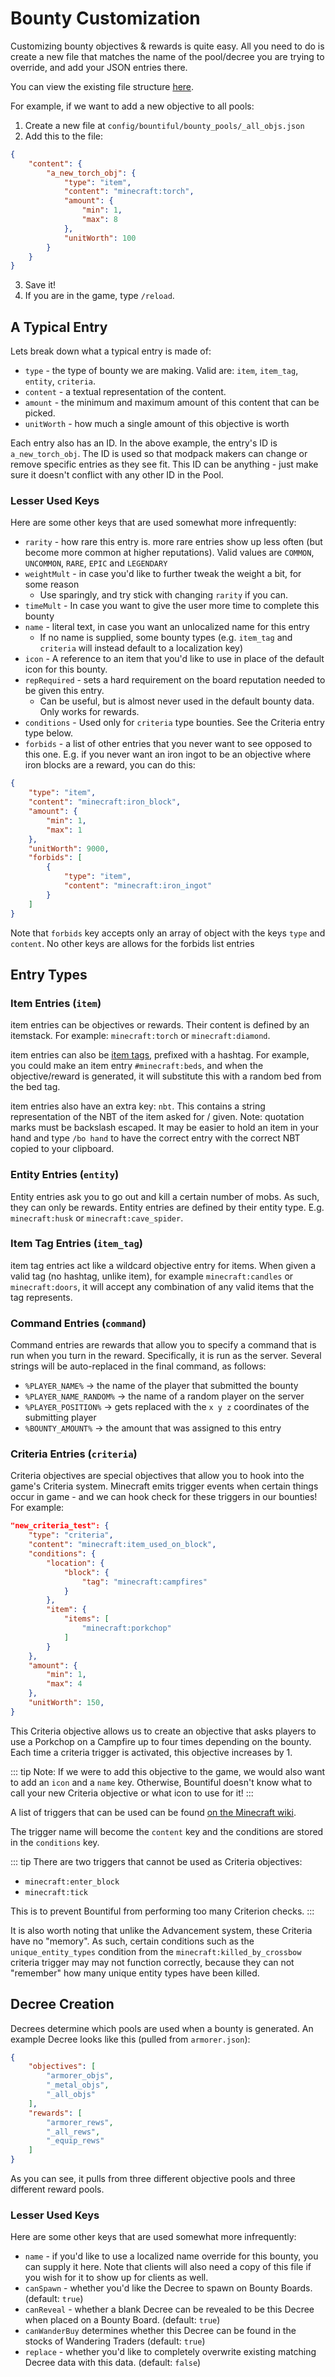 
# Bounty Customization

Customizing bounty objectives & rewards is quite easy. All you need to do is create
a new file that matches the name of the pool/decree you are trying to override,
and add your JSON entries there.

You can view the existing file structure [here](https://github.com/ejektaflex/Bountiful/tree/6.0.3-1.20.1/datagen/data/content/common/bountiful).

For example, if we want to add a new objective to all pools:

1) Create a new file at `config/bountiful/bounty_pools/_all_objs.json`
2) Add this to the file:
```json
{
    "content": {
        "a_new_torch_obj": {
            "type": "item",
            "content": "minecraft:torch",
            "amount": {
                "min": 1,
                "max": 8
            },
            "unitWorth": 100
        }
    }
}
```
3) Save it!
4) If you are in the game, type `/reload`.

## A Typical Entry

Lets break down what a typical entry is made of:
* `type` - the type of bounty we are making. Valid are: `item`, `item_tag`, `entity`, `criteria`.
* `content` - a textual representation of the content.
* `amount` - the minimum and maximum amount of this content that can be picked.
* `unitWorth` - how much a single amount of this objective is worth

Each entry also has an ID. In the above example, the entry's ID is `a_new_torch_obj`.
The ID is used so that modpack makers can change or remove specific entries as they
see fit. This ID can be anything - just make sure it doesn't conflict with any other ID in the Pool.

### Lesser Used Keys

Here are some other keys that are used somewhat more infrequently:
* `rarity` - how rare this entry is. more rare entries show up less often (but become
    more common at higher reputations). Valid values are `COMMON`, `UNCOMMON`, `RARE`, `EPIC` and `LEGENDARY`
* `weightMult` - in case you'd like to further tweak the weight a bit, for some reason
    * Use sparingly, and try stick with changing `rarity` if you can.
* `timeMult` - In case you want to give the user more time to complete this bounty
* `name` - literal text, in case you want an unlocalized name for this entry
    * If no name is supplied, some bounty types (e.g. `item_tag` and `criteria` will instead default to a localization key)
* `icon` - A reference to an item that you'd like to use in place of the default icon for this bounty.
* `repRequired` - sets a hard requirement on the board reputation needed to be given this entry.
    * Can be useful, but is almost never used in the default bounty data. Only works for rewards.
* `conditions` - Used only for `criteria` type bounties. See the Criteria entry type below.
* `forbids` - a list of other entries that you never want to see opposed to this one. E.g. if
    you never want an iron ingot to be an objective where iron blocks are a reward, you can do this:
```json
{
    "type": "item",
    "content": "minecraft:iron_block",
    "amount": {
        "min": 1,
        "max": 1
    },
    "unitWorth": 9000,
    "forbids": [
        {
            "type": "item",
            "content": "minecraft:iron_ingot"
        }
    ]
}
```
Note that `forbids` key accepts only an array of object with the keys `type` and `content`. No other keys
are allows for the forbids list entries


## Entry Types

### Item Entries (`item`)

item entries can be objectives or rewards. Their content is defined by an itemstack.
For example: `minecraft:torch` or `minecraft:diamond`.

item entries can also be [item tags](https://minecraft.fandom.com/wiki/Tag), prefixed with a hashtag. 
For example, you could make an item entry `#minecraft:beds`, and when the objective/reward is generated,
it will substitute this with a random bed from the bed tag. 

item entries also have an extra key: `nbt`. This contains a string representation of the NBT of the item 
asked for / given. Note: quotation marks must be backslash escaped. It may be easier to hold an item in
your hand and type `/bo hand` to have the correct entry with the correct NBT copied to your clipboard.

### Entity Entries (`entity`)

Entity entries ask you to go out and kill a certain number of mobs. As such, they can only be rewards.
Entity entries are defined by their entity type. E.g. `minecraft:husk` or `minecraft:cave_spider`.

### Item Tag Entries (`item_tag`)

item tag entries act like a wildcard objective entry for items. When given a valid tag (no hashtag, unlike item), 
for example `minecraft:candles` or `minecraft:doors`, it will accept any combination of any valid items that the 
tag represents.

### Command Entries (`command`)

Command entries are rewards that allow you to specify a command that is run when you turn in the reward. 
Specifically, it is run as the server. Several strings will be auto-replaced in the final command, as
follows:
* `%PLAYER_NAME%` -> the name of the player that submitted the bounty
* `%PLAYER_NAME_RANDOM%` -> the name of a random player on the server
* `%PLAYER_POSITION%` -> gets replaced with the `x y z` coordinates of the submitting player
* `%BOUNTY_AMOUNT%` -> the amount that was assigned to this entry

### Criteria Entries (`criteria`)

Criteria objectives are special objectives that allow you to hook into the game's Criteria system. Minecraft
emits trigger events when certain things occur in game - and we can hook check for these triggers in
our bounties! For example:

```json
"new_criteria_test": {
    "type": "criteria",
    "content": "minecraft:item_used_on_block",
    "conditions": {
        "location": {
            "block": {
                "tag": "minecraft:campfires"
            }
        },
        "item": {
            "items": [
                "minecraft:porkchop"
            ]
        }
    },
    "amount": {
        "min": 1,
        "max": 4
    },
    "unitWorth": 150,
}
```

This Criteria objective allows us to create an objective that asks players to use a Porkchop on a Campfire up to four times
depending on the bounty. Each time a criteria trigger is activated, this objective increases by 1.

::: tip
Note: If we were to add this objective to the game, we would also want to add an `icon` and a `name` key. Otherwise, Bountiful
doesn't know what to call your new Criteria objective or what icon to use for it!
:::


A list of triggers that can be used can be found [on the Minecraft wiki](https://minecraft.fandom.com/wiki/Advancement/JSON_format#List_of_triggers).

The trigger name will become the `content` key and the conditions are stored in the `conditions` key.

::: tip
There are two triggers that cannot be used as Criteria objectives:
* `minecraft:enter_block`
* `minecraft:tick`

This is to prevent Bountiful from performing too many Criterion checks.
:::

It is also worth noting that unlike the Advancement system, these Criteria have no "memory". As such, 
certain conditions such as the `unique_entity_types` condition from the `minecraft:killed_by_crossbow` criteria trigger
may may not function correctly, because they can not "remember" how many unique entity types have been killed.


## Decree Creation

Decrees determine which pools are used when a bounty is generated. An example Decree looks like this (pulled from `armorer.json`):
```json
{
	"objectives": [
		"armorer_objs",
		"_metal_objs",
		"_all_objs"
	],
	"rewards": [
		"armorer_rews",
		"_all_rews",
		"_equip_rews"
	]
}
```
As you can see, it pulls from three different objective pools and three different reward pools.

### Lesser Used Keys

Here are some other keys that are used somewhat more infrequently:
* `name` - if you'd like to use a localized name override for this bounty, you can supply it here. Note that clients will also need a copy of this file if you wish for it to show up for clients as well.
* `canSpawn` - whether you'd like the Decree to spawn on Bounty Boards. (default: `true`)
* `canReveal` - whether a blank Decree can be revealed to be this Decree when placed on a Bounty Board. (default: `true`)
* `canWanderBuy` determines whether this Decree can be found in the stocks of Wandering Traders (default: `true`) 
* `replace` - whether you'd like to completely overwrite existing matching Decree data with this data. (default: `false`)
